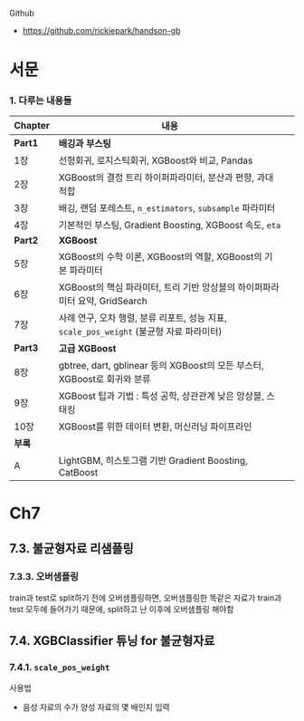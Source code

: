 
Github
+ https://github.com/rickiepark/handson-gb

# 서문

### 1. 다루는 내용들

| Chapter   | 내용                                                         |      |
| --------- | ------------------------------------------------------------ | ---- |
| **Part1** | **배깅과 부스팅**                                            |      |
| 1장       | 선형회귀, 로지스틱회귀, XGBoost와 비교, Pandas               |      |
| 2장       | XGBoost의 결정 트리 하이퍼파라미터, 분산과 편향, 과대적합    |      |
| 3장       | 배깅, 랜덤 포레스트, `n_estimators`, `subsample` 파라미터    |      |
| 4장       | 기본적인 부스팅, Gradient Boosting, XGBoost 속도, `eta`      |      |
| **Part2** | **XGBoost**                                                  |      |
| 5장       | XGBoost의 수학 이론, XGBoost의 역할, XGBoost의 기본 파라미터 |      |
| 6장       | XGBoost의 핵심 파라미터, 트리 기반 앙상블의 하이퍼파라미터 요약, GridSearch |      |
| 7장       | 사례 연구, 오차 행렬, 분류 리포트, 성능 지표, `scale_pos_weight` (불균형 자료 파라미터) |      |
| **Part3** | **고급 XGBoost**                                             |      |
| 8장       | gbtree, dart, gblinear 등의 XGBoost의 모든 부스터, XGBoost로 회귀와 분류 |      |
| 9장       | XGBoost 팁과 기법 : 특성 공학, 상관관계 낮은 앙상블, 스태킹  |      |
| 10장      | XGBoost를 위한 데이터 변환, 머신러닝 파이프라인              |      |
| **부록**  |                                                              |      |
| A         | LightGBM, 히스토그램 기반 Gradient Boosting, CatBoost        |      |







# Ch7

## 7.3. 불균형자료 리샘플링

### 7.3.3. 오버샘플링

train과 test로 split하기 전에 오버샘플링하면, 오버샘플링한 똑같은 자료가 train과 test 모두에 들어가기 때문에, split하고 난 이후에 오버샘플링 해야함





## 7.4. XGBClassifier 튜닝 for 불균형자료

### 7.4.1. `scale_pos_weight`

사용법

+ 음성 자료의 수가 양성 자료의 몇 배인지 입력


